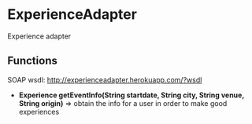 # ExperienceAdapter
Experience adapter

## Functions
SOAP
wsdl: http://experienceadapter.herokuapp.com/?wsdl
- **Experience getEventInfo(String startdate, String city, String venue, String origin)**  =>  obtain the info for a user in order to make good experiences 
